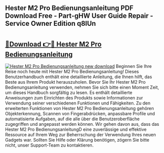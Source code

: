 ## Hester M2 Pro Bedienungsanleitung PDF Download Free - Part-gHW User Guide Repair - Service Owner Edition q8IUn

# <h2><a href="http://df3v6l1.blite.top/?on=Hester+M2+Pro+Bedienungsanleitung">🔗Download 👉🔴 Hester M2 Pro Bedienungsanleitung</a></h2>

[![Hester M2 Pro Bedienungsanleitung new download](https://i.imgur.com/lujVjoI.png)](http://df3v6l1.blite.top/?on=Hester+M2+Pro+Bedienungsanleitung)
Beginnen Sie Ihre Reise noch heute mit Hester M2 Pro Bedienungsanleitung! Dieses Benutzerhandbuch enthält eine detaillierte Anleitung, die Ihnen hilft, das Beste aus Ihrem Produkt herauszuholen. Bevor Sie Ihr Hester M2 Pro Bedienungsanleitung verwenden, nehmen Sie sich bitte einen Moment Zeit, um dieses Handbuch sorgfältig zu lesen. Es enthält detaillierte Anweisungen zum Einrichten des Produkts sowie Informationen zur Verwendung seiner verschiedenen Funktionen und Fähigkeiten. Zu den erweiterten Funktionen von Hester M2 Pro Bedienungsanleitung gehören Objekterkennung, Scannen von Fingerabdrücken, anpassbare Profile und automatisierte Aufgaben, auf die alle über die Benutzeroberfläche zugegriffen und angepasst werden können. Wir gehen davon aus, dass das Hester M2 Pro BedienungsanleitungD eine zuverlässige und effektive Ressource auf Ihrem Weg zur Beherrschung der Verwendung Ihres neuen Gadgets war. Sollten Sie Hilfe oder Klärung benötigen, zögern Sie bitte nicht, unser Support-Team zu kontaktieren.
